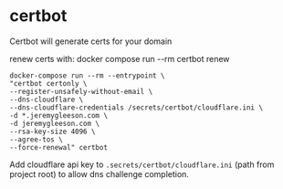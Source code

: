 # certbot
Certbot will generate certs for your domain

renew certs with:
    docker compose run --rm certbot renew    
    
    docker-compose run --rm --entrypoint \
    "certbot certonly \
    --register-unsafely-without-email \
    --dns-cloudflare \
    --dns-cloudflare-credentials /secrets/certbot/cloudflare.ini \
    -d *.jeremygleeson.com \
    -d jeremygleeson.com \
    --rsa-key-size 4096 \
    --agree-tos \
    --force-renewal" certbot


Add cloudflare api key to `.secrets/certbot/cloudflare.ini` (path from project root) to allow dns challenge completion.
